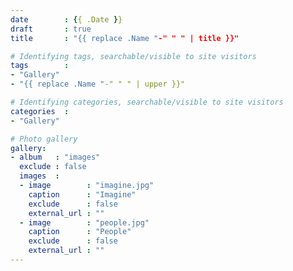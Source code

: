 ```yaml
---
date        : {{ .Date }}
draft       : true
title       : "{{ replace .Name "-" " " | title }}"

# Identifying tags, searchable/visible to site visitors
tags        :
- "Gallery"
- "{{ replace .Name "-" " " | upper }}"

# Identifying categories, searchable/visible to site visitors
categories  :
- "Gallery"

# Photo gallery
gallery:
- album   : "images"
  exclude : false
  images  :
  - image        : "imagine.jpg"
    caption      : "Imagine"
    exclude      : false
    external_url : ""
  - image        : "people.jpg"
    caption      : "People"
    exclude      : false
    external_url : ""
---
```

